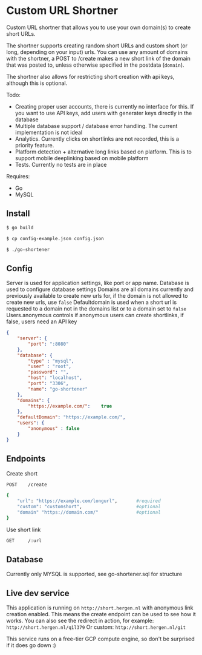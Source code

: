 # Custom URL Shortner
Custom URL shortner that allows you to use your own domain(s) to create short URLs.

The shortner supports creating random short URLs and custom short (or long, depending on your input) urls. You can use any amount of domains with the shortner, a POST to /create makes a new short link of the domain that was posted to, unless otherwise specified in the postdata (`domain`).

The shortner also allows for restricting short creation with api keys, although this is optional.

Todo:
- Creating proper user accounts, there is currently no interface for this. If you want to use API keys, add users with generater keys directly in the database
- Multiple database support / database error handling. The current implementation is not ideal
- Analytics. Currently clicks on shortlinks are not recorded, this is a priority feature.
- Platform detection + alternative long links based on platform. This is to support mobile deeplinking based on mobile platform
- Tests. Currently no tests are in place

Requires:
- Go
- MySQL


## Install
```bash
$ go build
```
```bash
$ cp config-example.json config.json
```
```bash
$ ./go-shortener
```

## Config
Server is used for application settings, like port or app name.
Database is used to configure database settings
Domains are all domains currently and previously available to create new urls for, if the domain is not allowed to create new urls, use `false`
Defaultdomain is used when a short url is requested to a domain not in the domains list or to a domain set to `false`
Users.anonymous controls if anonymous users can create shortlinks, if false, users need an API key

```json
{
    "server": {
        "port": ":8080"
    },
    "database": {
        "type" : "mysql",
        "user" : "root",
        "password": "",
        "host": "localhost",
        "port": "3306",
        "name": "go-shortener"
    },
    "domains": {
        "https://example.com/":    true
    },
    "defaultDomain": "https://example.com/",
    "users": {
        "anonymous" : false
    }
}
```

## Endpoints
Create short
```bash
POST    /create

{
    "url": "https://example.com/longurl",       #required
    "custom": "customshort",                    #optional
    "domain" "https://domain.com/"              #optional
}
```

Use short link
```bash
GET     /:url
```

## Database

Currently only MYSQL is supported, see go-shortener.sql for structure

## Live dev service
This application is running on `http://short.hergen.nl` with anonymous link creation enabled. This means the create endpoint can be used to see how it works.
You can also see the redirect in action, for example:
`http://short.hergen.nl/q1l379`
Or custom:
`http://short.hergen.nl/git`

This service runs on a free-tier GCP compute engine, so don't be surprised if it does go down :)
